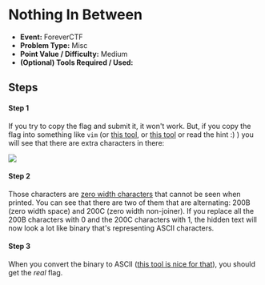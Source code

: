 # Nothing In Between
* **Event:** ForeverCTF
* **Problem Type:** Misc
* **Point Value / Difficulty:** Medium
* **(Optional) Tools Required / Used:**

## Steps​
#### Step 1
If you try to copy the flag and submit it, it won't work. But, if you copy the flag into something like `vim` (or [this tool](http://unicode.scarfboy.com/), or [this tool](https://cryptii.com/pipes/unicode-lookup) or read the hint :) ) you will see that there are extra characters in there:

![](zwc.png)

#### Step 2
Those characters are [zero width characters](https://en.wikipedia.org/wiki/Zero-width_space) that cannot be seen when printed. You can see that there are two of them that are alternating: 200B (zero width space) and 200C (zero width non-joiner). If you replace all the 200B characters with 0 and the 200C characters with 1, the hidden text will now look a lot like binary that's representing ASCII characters.

#### Step 3

When you convert the binary to ASCII ([this tool is nice for that](https://www.rapidtables.com/convert/number/binary-to-ascii.html)), you should get the *real* flag.
